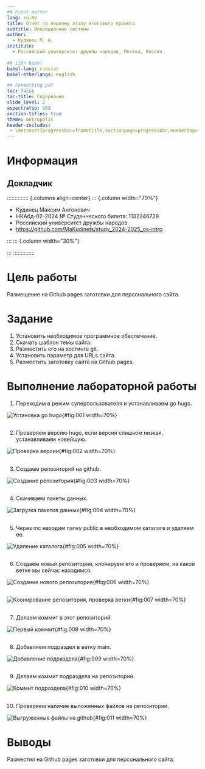 ```yaml
---
## Front matter
lang: ru-RU
title: Отчёт по первому этапу итогового проекта
subtitle: Операционные системы
author:
  - Кудинец М. А.
institute:
  - Российский университет дружбы народов, Москва, Россия
  
## i18n babel
babel-lang: russian
babel-otherlangs: english

## Formatting pdf
toc: false
toc-title: Содержание
slide_level: 2
aspectratio: 169
section-titles: true
theme: metropolis
header-includes:
 - \metroset{progressbar=frametitle,sectionpage=progressbar,numbering=fraction}
---
```


# Информация

## Докладчик

:::::::::::::: {.columns align=center}
::: {.column width="70%"}

 * Кудинец Максим Антонович
  * НКАбд-02-2024 № Студенческого билета: 1132246729
  * Российский университет дружбы народов
  * <https://github.com/MaKudinets/study_2024-2025_os-intro>

:::
::: {.column width="30%"}

:::
::::::::::::::

# Цель работы

Размещение на Github pages заготовки для персонального сайта.

# Задание

1. Установить необходимое программное обеспечение.
2. Скачать шаблон темы сайта.
3. Разместить его на хостинге git.
4. Установить параметр для URLs сайта.
5. Разместить заготовку сайта на Github pages.

# Выполнение лабораторной работы

1. Переходим в режим суперпользователя и устанавливаем go hugo. 

![Установка go hugo](image/report1.jpg){#fig:001 width=70%}

##

2. Проверяем версию hugo, если версия слишком низкая, устанавливаем новейшую.

![Проверка версии](image/report2.jpg){#fig:002 width=70%}

##

3. Создаем репозиторий на github. 

![Создание репозитория](image/report3.jpg){#fig:003 width=70%}

##

4. Скачиваем пакеты данных.

![Загрузка пакетов данных](image/report4.jpg){#fig:004 width=70%}

##

5. Через mc находим папку public в необходимом каталоге и удаляем ее.

![Удаление каталога](image/report5.jpg){#fig:005 width=70%}

##

6. Создаем новый репозиторий, клонируем его и проверяем, на какой ветке мы сейчас находимся. 

![Создание нового репозитория](image/report6.jpg){#fig:006 width=70%}

##

![Клонирование репозитория, проверка ветки](image/report7.jpg){#fig:007 width=70%}

##

7. Делаем коммит в этот репозиторий.

![Первый коммит](image/report8.jpg){#fig:008 width=70%}

##

8. Добавляем подраздел в ветку main.

![Добавление подраздела](image/report9.jpg){#fig:009 width=70%}

##

9. Делаем коммит подраздела на репозиторий.

![Коммит подраздела](image/report10.jpg){#fig:010 width=70%}

##

10. Проверяем наличие выложенных файлов на репозитории.

![Выгруженные файлы на github](image/report11.jpg){#fig:011 width=70%}

# Выводы

Разместил на Github pages заготовки для персонального сайта.
